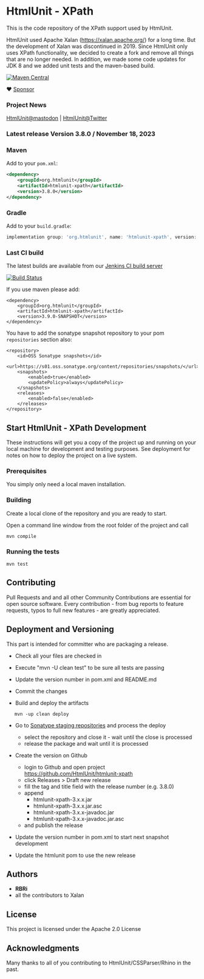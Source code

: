 # HtmlUnit - XPath

This is the code repository of the XPath support used by HtmlUnit.

HtmlUnit used Apache Xalan (https://xalan.apache.org/) for a long time. But the development of Xalan
was discontinued in 2019. Since HtmlUnit only uses XPath functionality, we decided to create a fork
and remove all things that are no longer needed. In addition, we made some code updates for JDK 8 
and we added unit tests and the maven-based build.

[![Maven Central](https://maven-badges.herokuapp.com/maven-central/org.htmlunit/htmlunit-xpath/badge.svg)](https://maven-badges.herokuapp.com/maven-central/org.htmlunit/htmlunit-xpath)

:heart: [Sponsor](https://github.com/sponsors/rbri)

### Project News

[HtmlUnit@mastodon][4] | [HtmlUnit@Twitter][3]

### Latest release Version 3.8.0 / November 18, 2023

### Maven

Add to your `pom.xml`:

```xml
<dependency>
    <groupId>org.htmlunit</groupId>
    <artifactId>htmlunit-xpath</artifactId>
    <version>3.8.0</version>
</dependency>
```

### Gradle

Add to your `build.gradle`:

```groovy
implementation group: 'org.htmlunit', name: 'htmlunit-xpath', version: '3.8.0'
```

### Last CI build
The latest builds are available from our
[Jenkins CI build server][2]

[![Build Status](https://jenkins.wetator.org/buildStatus/icon?job=HtmlUnit+-+XPath)](https://jenkins.wetator.org/job/HtmlUnit%20-%20XPath/)

If you use maven please add:

    <dependency>
        <groupId>org.htmlunit</groupId>
        <artifactId>htmlunit-xpath</artifactId>
        <version>3.9.0-SNAPSHOT</version>
    </dependency>

You have to add the sonatype snapshot repository to your pom `repositories` section also:

    <repository>
        <id>OSS Sonatype snapshots</id>
        <url>https://s01.oss.sonatype.org/content/repositories/snapshots/</url>
        <snapshots>
            <enabled>true</enabled>
            <updatePolicy>always</updatePolicy>
        </snapshots>
        <releases>
            <enabled>false</enabled>
        </releases>
    </repository>


## Start HtmlUnit - XPath Development

These instructions will get you a copy of the project up and running on your local machine for development and testing purposes.
See deployment for notes on how to deploy the project on a live system.

### Prerequisites

You simply only need a local maven installation.


### Building

Create a local clone of the repository and you are ready to start.

Open a command line window from the root folder of the project and call

```
mvn compile
```

### Running the tests

```
mvn test
```

## Contributing

Pull Requests and and all other Community Contributions are essential for open source software.
Every contribution - from bug reports to feature requests, typos to full new features - are greatly appreciated.

## Deployment and Versioning

This part is intended for committer who are packaging a release.

* Check all your files are checked in
* Execute "mvn -U clean test" to be sure all tests are passing
* Update the version number in pom.xml and README.md
* Commit the changes


* Build and deploy the artifacts 

```
   mvn -up clean deploy
```

* Go to [Sonatype staging repositories](https://s01.oss.sonatype.org/index.html#stagingRepositories) and process the deploy
  - select the repository and close it - wait until the close is processed
  - release the package and wait until it is processed

* Create the version on Github
    * login to Github and open project https://github.com/HtmlUnit/htmlunit-xpath
    * click Releases > Draft new release
    * fill the tag and title field with the release number (e.g. 3.8.0)
    * append 
        * htmlunit-xpath-3.x.x.jar
        * htmlunit-xpath-3.x.x.jar.asc 
        * htmlunit-xpath-3.x.x-javadoc.jar
        * htmlunit-xpath-3.x.x-javadoc.jar.asc
    * and publish the release 

* Update the version number in pom.xml to start next snapshot development
* Update the htmlunit pom to use the new release

## Authors

* **RBRi**
* all the contributors to Xalan

## License

This project is licensed under the Apache 2.0 License

## Acknowledgments

Many thanks to all of you contributing to HtmlUnit/CSSParser/Rhino in the past.


[2]: https://jenkins.wetator.org/job/HtmlUnit%20-%20XPath/ "HtmlUnit - XPath CI"
[3]: https://twitter.com/HtmlUnit "https://twitter.com/HtmlUnit"
[4]: https://fosstodon.org/@HtmlUnit